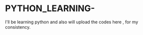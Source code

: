 # PYTHON_LEARNING-
I'll be learning python and also will upload the codes here , for my consistency.
